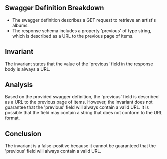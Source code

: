 ## Swagger Definition Breakdown
- The swagger definition describes a GET request to retrieve an artist's albums.
- The response schema includes a property 'previous' of type string, which is described as a URL to the previous page of items.

## Invariant
The invariant states that the value of the 'previous' field in the response body is always a URL.

## Analysis
Based on the provided swagger definition, the 'previous' field is described as a URL to the previous page of items. However, the invariant does not guarantee that the 'previous' field will always contain a valid URL. It is possible that the field may contain a string that does not conform to the URL format.

## Conclusion
The invariant is a false-positive because it cannot be guaranteed that the 'previous' field will always contain a valid URL.
